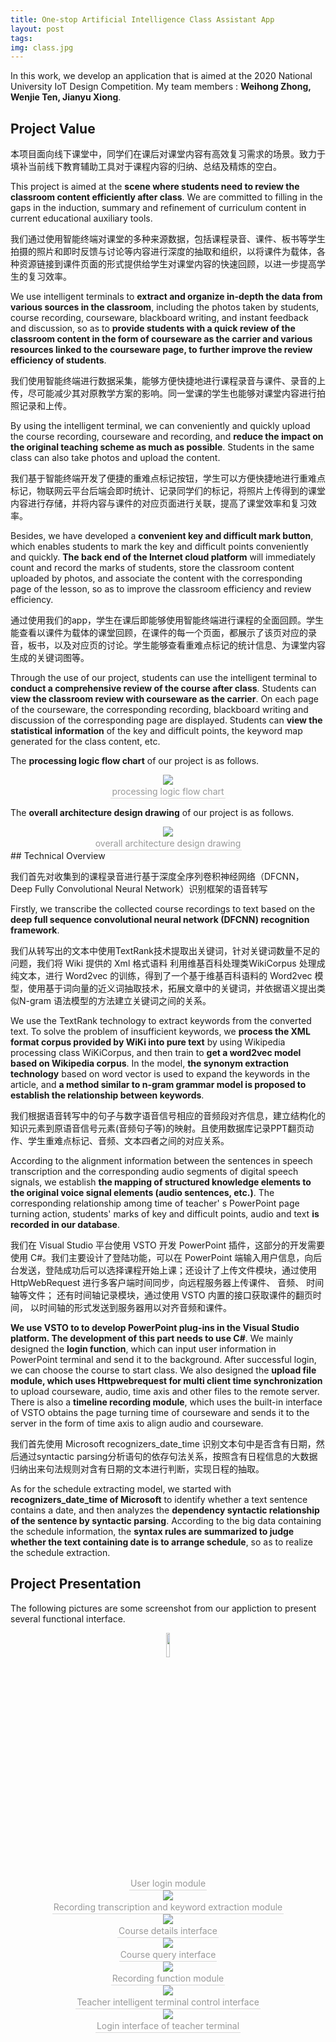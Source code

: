 ```yaml
---
title: One-stop Artificial Intelligence Class Assistant App
layout: post
tags: 
img: class.jpg
---
```


In this work, we develop an application that is aimed at the 2020 National University IoT Design Competition.  My team members : **Weihong Zhong, Wenjie Ten, Jianyu Xiong**.

## Project Value

本项目面向线下课堂中，同学们在课后对课堂内容有高效复习需求的场景。致力于填补当前线下教育辅助工具对于课程内容的归纳、总结及精炼的空白。

This project is aimed at the **scene where students need to review the classroom content efficiently after class**. We are committed to filling in the gaps in the induction, summary and  refinement of curriculum content in current educational auxiliary tools. 

我们通过使用智能终端对课堂的多种来源数据，包括课程录音、课件、板书等学生拍摄的照片和即时反馈与讨论等内容进行深度的抽取和组织，以将课件为载体，各种资源链接到课件页面的形式提供给学生对课堂内容的快速回顾，以进一步提高学生的复习效率。

We use intelligent terminals to **extract and organize in-depth the data from various sources in the classroom**, including the photos taken by students, course recording, courseware, blackboard writing, and instant feedback and discussion, so as to **provide students with a quick review of the classroom content in the form of courseware as the carrier and various resources linked to the courseware page, to further improve the review efficiency of students**.

我们使用智能终端进行数据采集，能够方便快捷地进行课程录音与课件、录音的上传，尽可能减少其对原教学方案的影响。同一堂课的学生也能够对课堂内容进行拍照记录和上传。

By using the intelligent terminal, we can conveniently and quickly upload the course recording, courseware and recording, and **reduce the impact on the original teaching scheme as much as possible**. Students in the same class can also take photos and upload the content.

我们基于智能终端开发了便捷的重难点标记按钮，学生可以方便快捷地进行重难点标记，物联网云平台后端会即时统计、记录同学们的标记，将照片上传得到的课堂内容进行存储，并将内容与课件的对应页面进行关联，提高了课堂效率和复习效率。

Besides, we have developed a **convenient key and difficult mark button**, which enables students to mark the key and difficult points conveniently and quickly. **The back end of the Internet cloud platform** will immediately count and record the marks of students, store the classroom content uploaded by photos, and associate the content with the corresponding page of the lesson, so as to improve the classroom efficiency and review efficiency.

通过使用我们的app，学生在课后即能够使用智能终端进行课程的全面回顾。学生能查看以课件为载体的课堂回顾，在课件的每一个页面，都展示了该页对应的录音，板书，以及对应页的讨论。学生能够查看重难点标记的统计信息、为课堂内容生成的关键词图等。

Through the use of our project, students can use the intelligent terminal to **conduct a comprehensive review of the course after class**. Students can **view the classroom review with courseware as the carrier**. On each page of the courseware, the corresponding recording, blackboard writing and discussion of the corresponding page are displayed. Students can **view the statistical information** of the key and difficult points, the keyword map generated for the class content, etc.

The **processing logic flow chart** of our project is as follows.
<center>
<img src="{{site.baseurl}}/assets/img/logic_1.png "  /><br>
<div style="color:orange; border-bottom: 1px solid #d9d9d9;
    display: inline-block;
    color: #999;
    padding: 2px;">processing logic flow chart</div>
</center>

The **overall architecture design drawing** of our project is as follows.
<center>
<img src="{{site.baseurl}}/assets/img/logic_2.png "  /><br>
<div style="color:orange; border-bottom: 1px solid #d9d9d9;
    display: inline-block;
    color: #999;
    padding: 2px;">overall architecture design drawing</div>
</center>
## Technical Overview


我们首先对收集到的课程录音进行基于深度全序列卷积神经网络（DFCNN，Deep Fully Convolutional Neural Network）识别框架的语音转写

Firstly, we transcribe the collected course recordings to text based on the **deep full sequence convolutional neural network (DFCNN) recognition framework**.

我们从转写出的文本中使用TextRank技术提取出关键词，针对关键词数量不足的问题，我们将 Wiki 提供的 Xml 格式语料 利用维基百科处理类WikiCorpus 处理成纯文本，进行 Word2vec 的训练，得到了一个基于维基百科语料的 Word2vec 模型，使用基于词向量的近义词抽取技术，拓展文章中的关键词，并依据语义提出类似N-gram 语法模型的方法建立关键词之间的关系。

We use the TextRank technology to extract keywords from the converted text. To solve the problem of insufficient keywords, we **process the XML format corpus provided by WiKi into pure text** by using Wikipedia processing class WiKiCorpus, and then train to **get a word2vec model based on Wikipedia corpus**. In the model, **the synonym extraction technology** based on word vector is used to expand the keywords in the article, and **a method similar to n-gram grammar model is proposed to establish the relationship between keywords**.

我们根据语音转写中的句子与数字语音信号相应的音频段对齐信息，建立结构化的知识元素到原语音信号元素(音频句子等)的映射。且使用数据库记录PPT翻页动作、学生重难点标记、音频、文本四者之间的对应关系。

According to the alignment information between the sentences in speech transcription and the corresponding audio segments of digital speech signals, we establish **the mapping of structured knowledge elements to the original voice signal elements (audio sentences, etc.)**. The corresponding relationship among time of teacher' s PowerPoint page turning action, students' marks of key and difficult points, audio and text **is recorded in our database**.

我们在 Visual  Studio 平台使用 VSTO 开发 PowerPoint 插件，这部分的开发需要使用 C#。我们主要设计了登陆功能，可以在 PowerPoint 端输入用户信息，向后台发送，登陆成功后可以选择课程开始上课；还设计了上传文件模块，通过使用HttpWebRequest 进行多客户端时间同步，向远程服务器上传课件、 音频、 时间轴等文件； 还有时间轴记录模块，通过使用 VSTO 内置的接口获取课件的翻页时间， 以时间轴的形式发送到服务器用以对齐音频和课件。

**We use VSTO to to develop PowerPoint plug-ins in the Visual Studio platform. The development of this part needs to use C#**. We mainly designed the **login function**, which can input user information in PowerPoint terminal and send it to the background. After successful  login, we can choose the course to start class. We also designed the  **upload file module, which uses Httpwebrequest for multi client time synchronization** to upload courseware, audio, time axis and other files  to the remote server. There is also a **timeline recording module**, which  uses the built-in interface of VSTO obtains the page turning time of  courseware and sends it to the server in the form of time axis to align  audio and courseware. 

我们首先使用 Microsoft  recognizers_date_time 识别文本句中是否含有日期，然后通过syntactic parsing分析语句的依存句法关系，按照含有日程信息的大数据归纳出来句法规则对含有日期的文本进行判断，实现日程的抽取。

As for the schedule extracting model, we started with **recognizers_date_time of Microsoft** to identify whether a text sentence contains a date, and then analyzes the **dependency syntactic relationship of the sentence by syntactic parsing**. According to the big data containing the schedule information, the **syntax rules are summarized to judge whether the text containing date is to arrange schedule**, so as to realize the schedule extraction.

## Project Presentation
The following pictures are some screenshot from our appliction to present several functional interface.
<center>
<img src="{{site.baseurl}}/assets/img/User login module.JPG " width="10%" height="10%" /><br>
<div style="color:orange; border-bottom: 1px solid #d9d9d9;
    display: inline-block;
    color: #999;
    padding: 2px;">User login module</div>
</center>

<center>
<img src="{{site.baseurl}}/assets/img/Recording transcription and keyword extraction module.png "  /><br>
<div style="color:orange; border-bottom: 1px solid #d9d9d9;
    display: inline-block;
    color: #999;
    padding: 2px;">Recording transcription and keyword extraction module</div>
</center>

<center>
<img src="{{site.baseurl}}/assets/img/Course details interface.png "  /><br>
<div style="color:orange; border-bottom: 1px solid #d9d9d9;
    display: inline-block;
    color: #999;
    padding: 2px;">Course details interface</div>
</center>

<center>
<img src="{{site.baseurl}}/assets/img/Course query interface.png "  /><br>
<div style="color:orange; border-bottom: 1px solid #d9d9d9;
    display: inline-block;
    color: #999;
    padding: 2px;">Course query interface</div>
</center>

<center>
<img src="{{site.baseurl}}/assets/img/Recording function module.JPG "  /><br>
<div style="color:orange; border-bottom: 1px solid #d9d9d9;
    display: inline-block;
    color: #999;
    padding: 2px;">Recording function module</div>
</center>

<center>
<img src="{{site.baseurl}}/assets/img/Teacher intelligent terminal control interface.png "  /><br>
<div style="color:orange; border-bottom: 1px solid #d9d9d9;
    display: inline-block;
    color: #999;
    padding: 2px;">Teacher intelligent terminal control interface</div>
</center>

<center>
<img src="{{site.baseurl}}/assets/img/Login interface of teacher terminal.png "  /><br>
<div style="color:orange; border-bottom: 1px solid #d9d9d9;
    display: inline-block;
    color: #999;
    padding: 2px;">Login interface of teacher terminal</div>
</center>